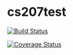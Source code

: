 # cs207test

[![Build Status](https://travis-ci.org/yluo24/cs207test.svg?branch=master)](https://travis-ci.org/yluo24/cs207test.svg?branch=master)

[![Coverage Status](https://coveralls.io/repos/github/yluo24/cs207test/badge.svg?branch=master)](https://coveralls.io/github/yluo24/cs207test?branch=master)